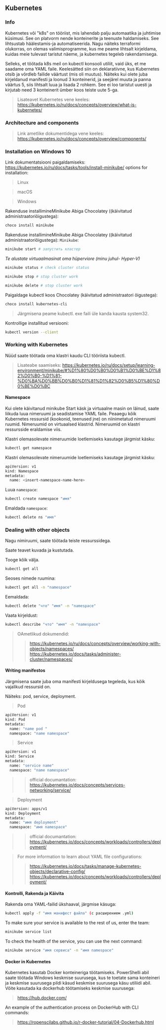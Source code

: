 ## Kubernetes

### Info

Kubernetes või "k8s" on tööriist, mis lahendab palju automaatika ja juhtimise küsimusi. See on platvorm nende konteinerite ja teenuste haldamiseks. See lihtsustab häälestamis-ja automatiseerida. Nagu näiteks terraformi olukorras, on olemas valimisprogramme, kus me peame lihtsalt kirjeldama, kuidas meie tulevast taristut näeme, ja kubernetes tegeleb rakendamisega.

Selleks, et töötada k8s meil on kubectl konsooli utiliit, vaid üks, et me saadame oma YAML faile. Keelesätted siin on deklaratiivne, kus Kubernetes otsib ja võrdleb failide väärtust (mis oli muutus). Näiteks kui olete juba kirjeldanud manifesti ja loonud 3 konteinerid, ja seejärel muuta ja panna väärtus 5, siis lihtsalt luua ja lisada 2 rohkem. See ei loo taristut uuesti ja kirjutab need 3 konteinerit ümber koos teiste uute 5-ga.

> Lisateavet Kubernetes vene keeles: https://kubernetes.io/ru/docs/concepts/overview/what-is-kubernetes/

### Architecture and components

> Link ametlike dokumentidega vene keeles: https://kubernetes.io/ru/docs/concepts/overview/components/

### Installation on Windows 10
Link dokumentatsiooni paigaldamiseks: https://kubernetes.io/ru/docs/tasks/tools/install-minikube/
options for installation:
> Linux

> macOS

> Windows

Rakenduse installimineMinikube Abiga Chocolatey ((käivitatud administraatoriõigustega):
```bash
choco install minikube
```

Rakenduse installimineMinikube Abiga Chocolatey ((käivitatud administraatoriõigustega): `Minikube`:
```bash
minikube start # запустить кластер
```

*Te alustate virtuaalmasinat oma hüperviore (minu juhul- Hyper-V)*

```bash
minikube status # check cluster status
```

```bash
minikube stop # stop cluster work
```

```bash
minikube delete # stop cluster work
```

Paigaldage kubectl koos Chocolatey (käivitatud administraatori õigustega):
```bash
choco install kubernetes-cli
```

> Järgmisena peame kubectl. exe faili üle kanda kausta system32.


Kontrollige installitud versiooni:
```bash
kubectl version --client
```

### Working with Kubernetes
Nüüd saate töötada oma klastri kaudu CLI tööriista kubectl.

> Lisateabe saamiseks: https://kubernetes.io/ru/docs/setup/learning-environment/minikube/#%D1%80%D0%B0%D0%B1%D0%BE%D1%82%D0%B0-%D1%81-%D0%BA%D0%BB%D0%B0%D1%81%D1%82%D0%B5%D1%80%D0%BE%D0%BC

#### Namespace
Kui olete käivitanud minikube Start käsk ja virtuaalne masin on läinud, saate liikuda luua nimeruumi ja seadistamise YAML faile. Peaaegu kõik Kubernetes ressursid (kookonid, teenused jne) on niinimetatud nimeruumi ruumid. Nimeruumid on virtuaalsed klastrid. Nimeruumid on klastri ressursside eraldamise viis.

Klastri olemasolevate nimeruumide loetlemiseks kasutage järgmist käsku:

```bash
kubectl get namespace
```

Klastri olemasolevate nimeruumide loetlemiseks kasutage järgmist käsku:
```bash
apiVersion: v1
kind: Namespace
metadata:
  name: <insert-namespace-name-here>
```

Luua `namespace`:

```bash
kubectl create namespace "имя"
```

Emaldada `namespace`:

```bash
kubectl delete ns "имя"
```

### Dealing with other objects

Nagu nimiruumi, saate töötada teiste ressurssidega.

Saate teavet kuvada ja kustutada.

Tooge kõik välja.

```bash
kubectl get all
```

Seoses nimede ruumina:

```bash
kubectl get all -n "namespace"
```

Eemaldada:

```bash
kubectl delete "что" "имя" -n "namespace"
```

Vaata kirjeldust:
```bash
kubectl describe "что" "имя" -n "namespace"
```

> ОAmetlikud dokumendid:
>> https://kubernetes.io/ru/docs/concepts/overview/working-with-objects/namespaces/
>> https://kubernetes.io/docs/tasks/administer-cluster/namespaces/

#### Writing manifestos

Järgmisena saate juba oma manifesti kirjeldusega tegeleda, kus kõik vajalikud ressursid on.

Näiteks:  pod, service, deployment.

> Pod

```bash
apiVersion: v1
kind: Pod
metadata:
  name: "name pod "
  namespace: "name namespace"
```

> Service

```bash
apiVersion: v1
kind: Service
metadata:
  name: "service name"
  namespace: "name namespace"
```

>> official documantation: https://kubernetes.io/docs/concepts/services-networking/service/

> Deployment

```bash
apiVersion: apps/v1
kind: Deployment
metadata:
  name: "имя deployment"
  namespace: "имя namespace"
```

>> official documantation: https://kubernetes.io/docs/concepts/workloads/controllers/deployment/

> For more information to learn about YAML file configurations:
>> https://kubernetes.io/docs/tasks/manage-kubernetes-objects/declarative-config/
>> https://kubernetes.io/docs/concepts/workloads/controllers/deployment/

#### Kontrolli,  Rakenda  ja  Käivita

Rakenda oma YAML-failid ükshaaval, järgmise käsuga:

```bash
kubectl apply -f "имя манифест файла" (с расширением .yml)
```

To make sure your service is available to the rest of us, enter the team:

```bash
minikube service list
```

To check the health of the service, you can use the next command:

```bash
minikube service "имя сервиса" -n "имя namespace"
```

#### Docker in Kubernetes
Kubernetes kasutab Docker konteineriga töötamiseks. PowerShelli abil saate töötada Windows keskmise suurusega, kus te toetate sama konteineri ja keskmise suurusega pildi käsud keskmise suurusega käsu utiliidi abil. Võite kasutada ka dockerhub töötamiseks keskmise suurusega:


> https://hub.docker.com/

An example of the authentication process on DockerHub with CLI commands:

> https://ropenscilabs.github.io/r-docker-tutorial/04-Dockerhub.html
